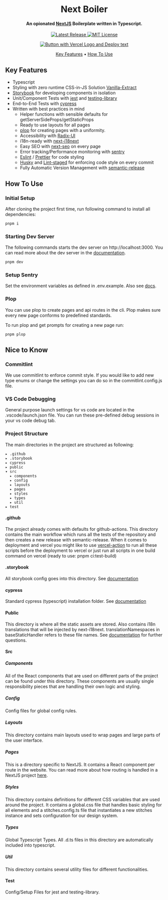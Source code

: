 <div align="center"><h1>Next Boiler</h1></div>

<h4 align="center">An opionated <a href="https://nextjs.org">NextJS</a> Boilerplate written in Typescript.</h4>

<p align="center">
  <a href="https://github.com/tim-richter/next-boiler/releases/latest" aria-label="Latest Release Link">
    <img src="https://img.shields.io/github/v/release/tim-richter/next-boiler" alt="Latest Release">
  </a>
  <a href="https://github.com/tim-richter/next-boiler/blob/main/LICENSE" aria-label="MIT License Link">
    <img src="https://img.shields.io/github/license/tim-richter/next-boiler" alt="MIT License">
  </a>
</p>

<div align="center">
  <a href="https://vercel.com/new/clone?repository-url=https%3A%2F%2Fgithub.com%2Ftim-richter%2Fnext-boiler">
    <img src="https://vercel.com/button" alt="Button with Vercel Logo and Deploy text">
  </a>
</div>

<p align="center">
  <a href="#key-features">Key Features</a> •
  <a href="#how-to-use">How To Use</a>
</p>

## Key Features

- Typescript
- Styling with zero runtime CSS-in-JS Solution [Vanilla-Extract](https://github.com/seek-oss/vanilla-extract)
- [Storybook](https://storybook.js.org/docs/react/get-started/introduction) for developing components in isolation
- Unit/Component Tests with [jest](https://jestjs.io/) and [testing-library](https://testing-library.com/docs/react-testing-library/intro)
- End-to-End Tests with [cypress](https://docs.cypress.io/guides/overview/why-cypress#In-a-nutshell)
- Written with best practices in mind
  - Helper functions with sensible defaults for getServerSideProps/getStaticProps
  - Ready to use layouts for all pages
  - [plop](https://github.com/plopjs/plop) for creating pages with a uniformity.
  - Accessibility with [Radix-UI](https://www.radix-ui.com/)
  - i18n-ready with [next-i18next](https://github.com/isaachinman/next-i18next)
  - Easy SEO with [next-seo](https://github.com/garmeeh/next-seo) on every page
  - Error tracking/Performance monitoring with [sentry](https://docs.sentry.io/platforms/javascript/guides/nextjs/)
  - [Eslint](https://eslint.org/) / [Prettier](https://prettier.io/) for code styling
  - [Husky](https://typicode.github.io/husky/#/) and [Lint-staged](https://github.com/okonet/lint-staged) for enforcing code style on every commit
  - Fully Automatic Version Management with [semantic-release](https://github.com/semantic-release/semantic-release)

## How To Use

### Initial Setup

After cloning the project first time, run following command to install all dependencies:

```sh
pnpm i
```

### Starting Dev Server

The following commands starts the dev server on http://localhost:3000. You can
read more about the dev server in the
[documentation](https://nextjs.org/docs/api-reference/cli#development).

```sh
pnpm dev
```

### Setup Sentry

Set the environment variables as defined in .env.example. Also see [docs](https://docs.sentry.io/platforms/javascript/guides/nextjs/manual-setup/).

### Plop

You can use plop to create pages and api routes in the cli. Plop makes sure every new page
conforms to predefined standards.

To run plop and get prompts for creating a new page run:

```javascript
pnpm plop
```

## Nice to Know

### Commitlint

We use commitlint to enforce commit style. If you would like to add new type enums or change the settings you can do so in the commitlint.config.js file.

### VS Code Debugging

General purpose launch settings for vs code are located in the .vscode/launch.json file. You can run these pre-defined debug sessions in your vs code debug tab.

### Project Structure

The main directories in the project are structured as following:

```
▸ .github
▸ .storybook
▸ cypress
▸ public
▾ src
  ▸ components
  ▸ config
  ▸ layouts
  ▸ pages
  ▸ styles
  ▸ types
  ▸ util
▸ test
```

#### .github

The project already comes with defaults for github-actions. This directory contains
the main workflow which runs all the tests of the repository and then creates a new release
with semantic-release. When it comes to deployment and vercel you might like to
use [vercel-action](https://github.com/marketplace/actions/vercel-action) to run
all these scripts before the deployment to vercel or just run all scripts
in one build command on vercel (ready to use: pnpm ci:test-build)

#### .storybook

All storybook config goes into this directory. See
[documentation](https://storybook.js.org/docs/react/configure/overview)

#### cypress

Standard cypress (typescript) installation folder. See
[documentation](https://docs.cypress.io/guides/core-concepts/writing-and-organizing-tests#Folder-structure)

#### Public

This directory is where all the static assets are stored. Also contains i18n translations
that will be injected by next-i18next. translationNamespaces in baseStaticHandler refers to
these file names. See [documentation](https://nextjs.org/docs/basic-features/static-file-serving)
for further questions.

#### Src

##### Components

All of the React components that are used on different parts of the project can
be found under this directory. These components are usually single responsibility
pieces that are handling their own logic and styling.

##### Config

Config files for global config rules.

##### Layouts

This directory contains main layouts used to wrap pages and large parts of the
user interface.

##### Pages

This is a directory specific to NextJS. It contains a React component per
route in the website. You can
read more about how routing is handled in a NextJS project
[here](https://nextjs.org/docs/basic-features/pages).

##### Styles

This directory contains definitions for different CSS variables that are used
around the project. It contains a global.css file that handles basic styling for all
elements and a stitches.config.ts file that instantiates a new stitches instance
and sets configuration for our design system.

##### Types

Global Typescript Types. All .d.ts files in this directory are automatically
included into typescript.

##### Util

This directory contains several utility files for different functionalities.

#### Test

Config/Setup Files for jest and testing-library.
